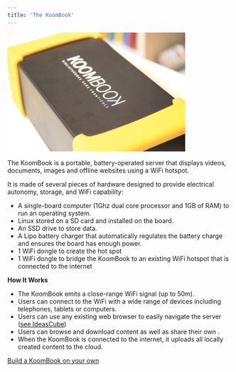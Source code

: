 ```yaml
---
title: 'The KoomBook'
---
```


![](_MG_3187.JPG)

The KoomBook is a portable, battery-operated server that displays videos, documents, images and offline websites using a WiFi hotspot.

It is made of several pieces of hardware designed to provide electrical autonomy, storage, and WiFi capability:

- A single-board computer (1Ghz dual core processor and 1GB of RAM) to run an operating system.
- Linux stored on a SD card and installed on the board.
- An SSD drive to store data.
- A Lipo battery charger that automatically regulates the battery charge and ensures the board has enough power.
- 1 WiFi dongle to create the hot spot
- 1 WiFi dongle to bridge the KoomBook to an existing WiFi hotspot that is connected to the internet


**How It Works**

- The KoomBook emits a close-range WiFi signal (up to 50m).
- Users can connect to the WiFi with a wide range of devices including telephones, tablets or computers.
- Users can use any existing web browser to easily navigate the server ([see IdeasCube](http://ideascube.doc.bibliosansfrontieres.org/en))
- Users can browse and download content as well as share their own .
- When the KoomBook is connected to the internet, it uploads all locally created content to the cloud.


[Build a KoomBook on your own](http://assemblage-koombook.doc.bibliosansfrontieres.org/fr)